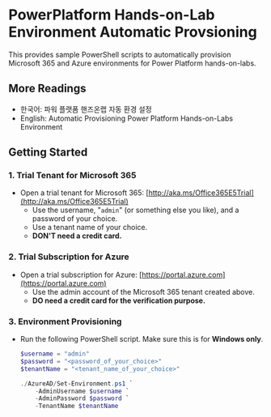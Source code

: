 # PowerPlatform Hands-on-Lab Environment Automatic Provsioning #

This provides sample PowerShell scripts to automatically provision Microsoft 365 and Azure environments for Power Platform hands-on-labs.


## More Readings ##

* 한국어: 파워 플랫폼 핸즈온랩 자동 환경 설정
* English: Automatic Provisioning Power Platform Hands-on-Labs Environment


## Getting Started ##

### 1. Trial Tenant for Microsoft 365 ###

* Open a trial tenant for Microsoft 365: [http://aka.ms/Office365E5Trial](http://aka.ms/Office365E5Trial)
  * Use the username, "`admin`" (or something else you like), and a password of your choice.
  * Use a tenant name of your choice.
  * **DON'T need a credit card.**


### 2. Trial Subscription for Azure ###

* Open a trial subscription for Azure: [https://portal.azure.com](https://portal.azure.com)
  * Use the admin account of the Microsoft 365 tenant created above.
  * **DO need a credit card for the verification purpose.**


### 3. Environment Provisioning ###

* Run the following PowerShell script. Make sure this is for **Windows only**.

    ```powershell
    $username = "admin"
    $password = "<password_of_your_choice>"
    $tenantName = "<tenant_name_of_your_choice>"

    ./AzureAD/Set-Environment.ps1 `
        -AdminUsername $username `
        -AdminPassword $password `
        -TenantName $tenantName
    ```
